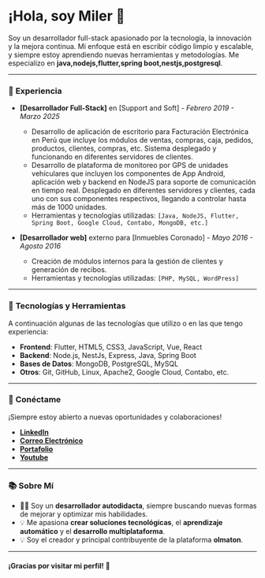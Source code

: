 # ¡Hola, soy Miler 👋

Soy un desarrollador full-stack apasionado por la tecnología, la innovación y la mejora continua. Mi enfoque está en escribir código limpio y escalable, y siempre estoy aprendiendo nuevas herramientas y metodologías. Me especializo en **java,nodejs,flutter,spring boot,nestjs,postgresql**.

---

### 💼 **Experiencia**

- **[Desarrollador Full-Stack]** en [Support and Soft] - *Febrero 2019 - Marzo 2025*
  - Desarrollo de aplicación de escritorio para Facturación Electrónica en Perú que incluye los módulos de ventas, compras, caja, pedidos, productos, clientes, compras, etc. Sistema desplegado y funcionando en diferentes servidores de clientes.
  - Desarrollo de plataforma de monitoreo por GPS de unidades vehículares que incluyen los componentes de App Android, aplicación web y backend en NodeJS para soporte de comunicación en tiempo real. Desplegado en diferentes servidores y clientes, cada uno con sus componentes respectivos, llegando a controlar hasta más de 1000 unidades.
  - Herramientas y tecnologías utilizadas: `[Java, NodeJS, Flutter, Spring Boot, Google Cloud, Contabo, MongoDB, etc.]`

- **[Desarrollador web]** externo para [Inmuebles Coronado] - *Mayo 2016 - Agosto 2016*
  - Creación de módulos internos para la gestión de clientes y generación de recibos.
  - Herramientas y tecnologías utilizadas: `[PHP, MySQL, WordPress]`

---

### 🌱 **Tecnologías y Herramientas**

A continuación algunas de las tecnologías que utilizo o en las que tengo experiencia:

- **Frontend**: Flutter, HTML5, CSS3, JavaScript, Vue, React
- **Backend**: Node.js, NestJs, Express, Java, Spring Boot
- **Bases de Datos**: MongoDB, PostgreSQL, MySQL
- **Otros**: Git, GitHub, Linux, Apache2, Google Cloud, Contabo, etc.

---

### 🔗 **Conéctame**

¡Siempre estoy abierto a nuevas oportunidades y colaboraciones!

- **[LinkedIn](https://www.linkedin.com/in/miroquelaiza)**
- **[Correo Electrónico](olmdev@outlook.com)**
- **[Portafolio](https://mroque.olmaton.com)**
- **[Youtube](https://www.youtube.com/olmaton)**

---

### 📚 **Sobre Mí**

- 👨‍💻 Soy un **desarrollador autodidacta**, siempre buscando nuevas formas de mejorar y optimizar mis habilidades.
- 💡 Me apasiona **crear soluciones tecnológicas**, el **aprendizaje automático** y el **desarrollo multiplataforma**.
- 💡 Soy el creador y principal contribuyente de la plataforma **olmaton**.

---

#### ¡Gracias por visitar mi perfil! 🙌
